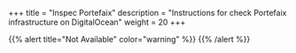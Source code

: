 +++
title = "Inspec Portefaix"
description = "Instructions for check Portefaix infrastructure on DigitalOcean"
weight = 20
+++

{{% alert title="Not Available" color="warning" %}}
{{% /alert %}}
